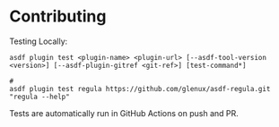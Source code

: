 # Contributing

Testing Locally:

```shell
asdf plugin test <plugin-name> <plugin-url> [--asdf-tool-version <version>] [--asdf-plugin-gitref <git-ref>] [test-command*]

#
asdf plugin test regula https://github.com/glenux/asdf-regula.git "regula --help"
```

Tests are automatically run in GitHub Actions on push and PR.
